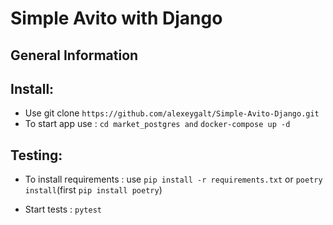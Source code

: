 # Simple Avito with Django
## General Information

## Install:

- Use git clone `https://github.com/alexeygalt/Simple-Avito-Django.git`
- To start app use :  `cd market_postgres and` `docker-compose up -d`


## Testing:
- To install requirements : use `pip install -r requirements.txt`  or `poetry install`(first `pip install poetry`)


- Start tests : `pytest`
